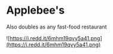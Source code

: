 # Applebee's

Also doubles as any fast-food restaurant

![https://i.redd.it/6mhm19qvy5a41.png](https://i.redd.it/6mhm19qvy5a41.png)